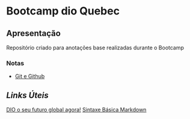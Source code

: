 # Bootcamp dio Quebec
## Apresentação
Repositório criado para anotações base realizadas durante o Bootcamp
### Notas

- [Git e Github](./intro-git-github/notas-git.md)

## _Links Úteis_
[DIO o seu futuro global agora!](https://www.dio.me/)
[Sintaxe Básica Markdown](https://www.markdownguide.org/)
